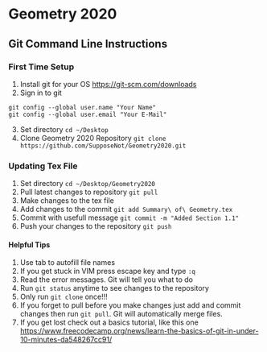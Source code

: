 # Geometry 2020
## Git Command Line Instructions
### First Time Setup
1. Install git for your OS https://git-scm.com/downloads
2. Sign in to git
```
git config --global user.name "Your Name"
git config --global user.email "Your E-Mail"
```
3. Set directory `cd ~/Desktop`
4. Clone Geometry 2020 Repository `git clone https://github.com/SupposeNot/Geometry2020.git`
### Updating Tex File
1. Set directory `cd ~/Desktop/Geometry2020`
2. Pull latest changes to repository `git pull`
3. Make changes to the tex file
4. Add changes to the commit `git add Summary\ of\ Geometry.tex`
5. Commit with usefull message `git commit -m "Added Section 1.1"`
6. Push your changes to the repository `git push`

#### Helpful Tips
1. Use tab to autofill file names
2. If you get stuck in VIM press escape key and type `:q`
3. Read the error messages. Git will tell you what to do
4. Run `git status` anytime to see changes to the repository
5. Only run `git clone` once!!!
6. If you forget to pull before you make changes just add and commit changes then run `git pull`. Git will automatically merge files.
7. If you get lost check out a basics tutorial, like this one https://www.freecodecamp.org/news/learn-the-basics-of-git-in-under-10-minutes-da548267cc91/   

